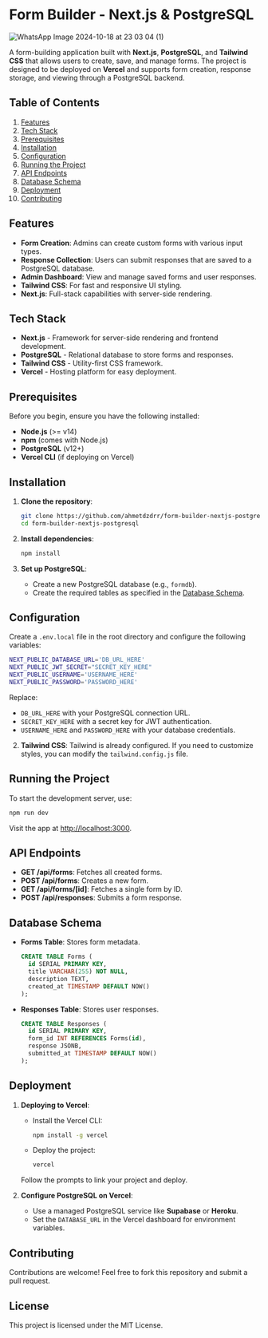 # Form Builder - Next.js & PostgreSQL

![WhatsApp Image 2024-10-18 at 23 03 04 (1)](https://github.com/user-attachments/assets/22a5639b-b1b4-4d82-a359-a40a99db2bf0)

A form-building application built with **Next.js**, **PostgreSQL**, and **Tailwind CSS** that allows users to create, save, and manage forms. The project is designed to be deployed on **Vercel** and supports form creation, response storage, and viewing through a PostgreSQL backend.

## Table of Contents
1. [Features](#features)
2. [Tech Stack](#tech-stack)
3. [Prerequisites](#prerequisites)
4. [Installation](#installation)
5. [Configuration](#configuration)
6. [Running the Project](#running-the-project)
7. [API Endpoints](#api-endpoints)
8. [Database Schema](#database-schema)
9. [Deployment](#deployment)
10. [Contributing](#contributing)


## Features
- **Form Creation**: Admins can create custom forms with various input types.
- **Response Collection**: Users can submit responses that are saved to a PostgreSQL database.
- **Admin Dashboard**: View and manage saved forms and user responses.
- **Tailwind CSS**: For fast and responsive UI styling.
- **Next.js**: Full-stack capabilities with server-side rendering.


## Tech Stack
- **Next.js** - Framework for server-side rendering and frontend development.
- **PostgreSQL** - Relational database to store forms and responses.
- **Tailwind CSS** - Utility-first CSS framework.
- **Vercel** - Hosting platform for easy deployment.


## Prerequisites
Before you begin, ensure you have the following installed:
- **Node.js** (>= v14)
- **npm** (comes with Node.js)
- **PostgreSQL** (v12+)
- **Vercel CLI** (if deploying on Vercel)


## Installation

1. **Clone the repository**:
   ```bash
   git clone https://github.com/ahmetdzdrr/form-builder-nextjs-postgresql.git
   cd form-builder-nextjs-postgresql
   ```

2. **Install dependencies**:
   ```bash
   npm install
   ```

3. **Set up PostgreSQL**:
   - Create a new PostgreSQL database (e.g., `formdb`).
   - Create the required tables as specified in the [Database Schema](#database-schema).


## Configuration

Create a `.env.local` file in the root directory and configure the following variables:

```bash
NEXT_PUBLIC_DATABASE_URL='DB_URL_HERE'
NEXT_PUBLIC_JWT_SECRET="SECRET_KEY_HERE"
NEXT_PUBLIC_USERNAME='USERNAME_HERE'
NEXT_PUBLIC_PASSWORD='PASSWORD_HERE'
```

Replace:
- `DB_URL_HERE` with your PostgreSQL connection URL.
- `SECRET_KEY_HERE` with a secret key for JWT authentication.
- `USERNAME_HERE` and `PASSWORD_HERE` with your database credentials.

2. **Tailwind CSS**:
   Tailwind is already configured. If you need to customize styles, you can modify the `tailwind.config.js` file.


## Running the Project

To start the development server, use:

```bash
npm run dev
```

Visit the app at [http://localhost:3000](http://localhost:3000).


## API Endpoints

- **GET /api/forms**: Fetches all created forms.
- **POST /api/forms**: Creates a new form.
- **GET /api/forms/[id]**: Fetches a single form by ID.
- **POST /api/responses**: Submits a form response.


## Database Schema

- **Forms Table**: Stores form metadata.
  ```sql
  CREATE TABLE Forms (
    id SERIAL PRIMARY KEY,
    title VARCHAR(255) NOT NULL,
    description TEXT,
    created_at TIMESTAMP DEFAULT NOW()
  );
  ```

- **Responses Table**: Stores user responses.
  ```sql
  CREATE TABLE Responses (
    id SERIAL PRIMARY KEY,
    form_id INT REFERENCES Forms(id),
    response JSONB,
    submitted_at TIMESTAMP DEFAULT NOW()
  );
  ```


## Deployment

1. **Deploying to Vercel**:
   - Install the Vercel CLI:
     ```bash
     npm install -g vercel
     ```
   - Deploy the project:
     ```bash
     vercel
     ```

   Follow the prompts to link your project and deploy.

2. **Configure PostgreSQL on Vercel**:
   - Use a managed PostgreSQL service like **Supabase** or **Heroku**.
   - Set the `DATABASE_URL` in the Vercel dashboard for environment variables.


## Contributing

Contributions are welcome! Feel free to fork this repository and submit a pull request.


## License
This project is licensed under the MIT License.
